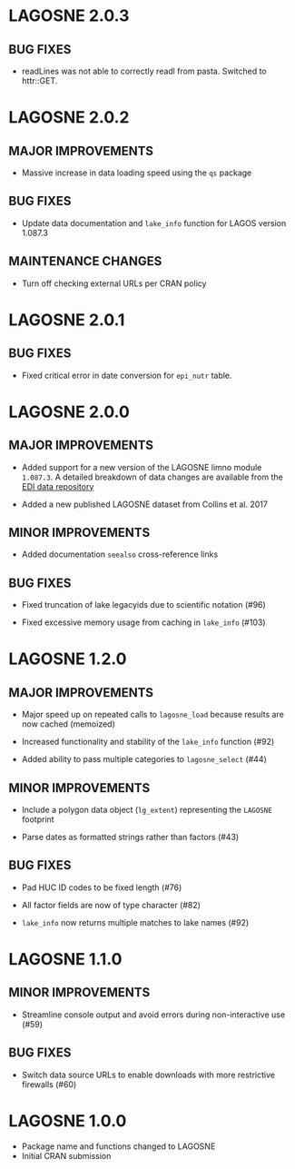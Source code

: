 # LAGOSNE 2.0.3

## BUG FIXES

* readLines was not able to correctly readl from pasta. Switched to httr::GET.

# LAGOSNE 2.0.2

## MAJOR IMPROVEMENTS

* Massive increase in data loading speed using the `qs` package

## BUG FIXES

* Update data documentation and `lake_info` function for LAGOS version 1.087.3

## MAINTENANCE CHANGES

* Turn off checking external URLs per CRAN policy

# LAGOSNE 2.0.1

## BUG FIXES

* Fixed critical error in date conversion for `epi_nutr` table.

# LAGOSNE 2.0.0

## MAJOR IMPROVEMENTS

* Added support for a new version of the LAGOSNE limno module `1.087.3`. A detailed breakdown of data changes are available from the [EDI data repository](https://portal.edirepository.org/nis/dataviewer?packageid=edi.101.3&entityid=d448003f31f07458f8ee59903dcc7da0)

* Added a new published LAGOSNE dataset from Collins et al. 2017

## MINOR IMPROVEMENTS

* Added documentation `seealso` cross-reference links

## BUG FIXES

* Fixed truncation of lake legacyids due to scientific notation (#96)

* Fixed excessive memory usage from caching in `lake_info` (#103)

# LAGOSNE 1.2.0

## MAJOR IMPROVEMENTS

* Major speed up on repeated calls to `lagosne_load` because results are now cached (memoized)

* Increased functionality and stability of the `lake_info` function (#92)

* Added ability to pass multiple categories to `lagosne_select` (#44)

## MINOR IMPROVEMENTS

* Include a polygon data object (`lg_extent`) representing the `LAGOSNE` footprint

* Parse dates as formatted strings rather than factors (#43)

## BUG FIXES

* Pad HUC ID codes to be fixed length (#76)

* All factor fields are now of type character (#82)

* `lake_info` now returns multiple matches to lake names (#92)

# LAGOSNE 1.1.0

## MINOR IMPROVEMENTS

* Streamline console output and avoid errors during non-interactive use (#59)

## BUG FIXES

* Switch data source URLs to enable downloads with more restrictive firewalls (#60)

# LAGOSNE 1.0.0

* Package name and functions changed to LAGOSNE
* Initial CRAN submission




